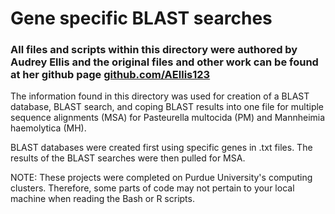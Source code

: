 # Gene specific BLAST searches 
### All files and scripts within this directory were authored by Audrey Ellis and the original files and other work can be found at her github page [github.com/AEllis123](https://github.com/AEllis123/PM_and_MH_Blast/tree/main/MH_Blast, "AEllis123")

The information found in this directory was used for creation of a BLAST database, BLAST search, and coping BLAST results into one file for multiple sequence alignments (MSA) for Pasteurella multocida (PM) and Mannheimia haemolytica (MH). 

BLAST databases were created first using specific genes in .txt files. The results of the BLAST searches were then pulled for MSA. 

NOTE: These projects were completed on Purdue University's computing clusters. Therefore, some parts of code may not pertain to your local machine when reading the Bash or R scripts.